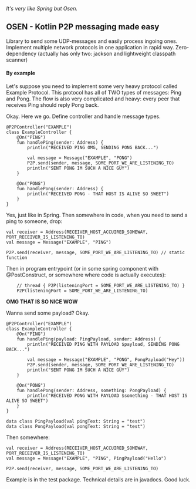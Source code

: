 
_It's very like Spring but Osen._

## OSEN - Kotlin P2P messaging made easy
Library to send some UDP-messages and easily process ingoing ones. Implement multiple network protocols in one application
in rapid way.
Zero-dependency (actually has only two: jackson and lightweight classpath scanner)

#### By example
Let's suppose you need to implement some very heavy protocol called Example Protocol.
This protocol has all of TWO types of messages: Ping and Pong. 
The flow is also very complicated and heavy: every peer that receives Ping should reply Pong back.

Okay. Here we go.
Define controller and handle message types.

```
@P2PController("EXAMPLE")
class ExampleController {
    @On("PING")
    fun handlePing(sender: Address) {
        println("RECEIVED PING OMG, SENDING PONG BACK...")

        val message = Message("EXAMPLE", "PONG")
        P2P.send(sender, message, SOME_PORT_WE_ARE_LISTENING_TO)
        println("SENT PONG IM SUCH A NICE GUY")
    }

    @On("PONG")
    fun handlePong(sender: Address) {
        println("RECEIVED PONG - THAT HOST IS ALIVE SO SWEET")
    }
}
```

Yes, just like in Spring. Then somewhere in code, when you need to send a ping to someone, drop:
```
val receiver = Address(RECEIVER_HOST_ACCUIRED_SOMEWAY, PORT_RECEIVER_IS_LISTENING_TO)
val message = Message("EXAMPLE", "PING")

P2P.send(receiver, message, SOME_PORT_WE_ARE_LISTENING_TO) // static function
```

Then in program entrypoint (or in some spring component with @PostConstruct, or somewhere where code is actually executes):
```
    // thread { P2P(listeningPort = SOME_PORT_WE_ARE_LISTENING_TO) }
    P2P(listeningPort = SOME_PORT_WE_ARE_LISTENING_TO)
```

__OMG THAT IS SO NICE WOW__

Wanna send some payload? Okay.
```
@P2PController("EXAMPLE")
class ExampleController {
    @On("PING")
    fun handlePing(payload: PingPayload, sender: Address) {
        println("RECEIVED PING WITH PAYLOAD $payload, SENDING PONG BACK...")

        val message = Message("EXAMPLE", "PONG", PongPayload("Hey"))
        P2P.send(sender, message, SOME_PORT_WE_ARE_LISTENING_TO)
        println("SENT PONG IM SUCH A NICE GUY")
    }

    @On("PONG")
    fun handlePong(sender: Address, something: PongPayload) {
        println("RECEIVED PONG WITH PAYLOAD $something - THAT HOST IS ALIVE SO SWEET")
    }
}

data class PingPayload(val pingText: String = "test")
data class PongPayload(val pongText: String = "test")
```

Then somewhere:
```
val receiver = Address(RECEIVER_HOST_ACCUIRED_SOMEWAY, PORT_RECEIVER_IS_LISTENING_TO)
val message = Message("EXAMPLE", "PING", PingPayload("Hello")

P2P.send(receiver, message, SOME_PORT_WE_ARE_LISTENING_TO)
```

Example is in the test package. Technical details are in javadocs. Good luck.